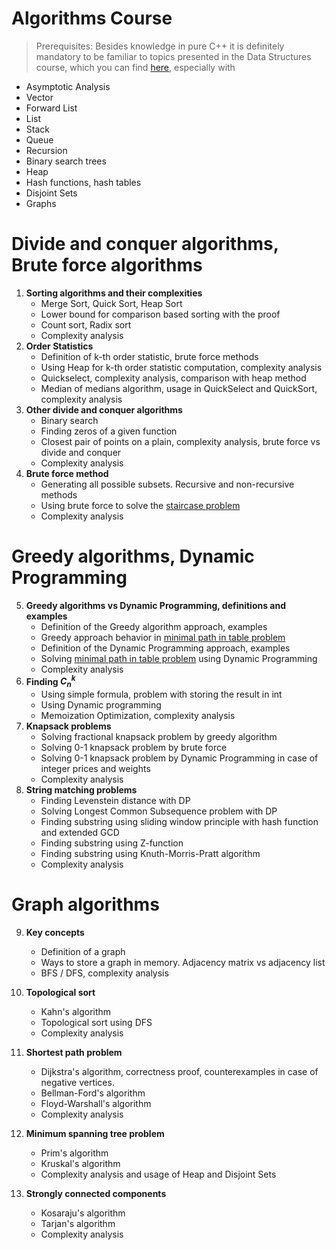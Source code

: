 # Algorithms Course

> Prerequisites: Besides knowledge in pure C++ it is definitely mandatory to be familiar to topics presented in the Data Structures course, which you can find [here](https://github.com/Alohack/data-structures-course), especially with
- Asymptotic Analysis
- Vector
- Forward List
- List
- Stack
- Queue
- Recursion
- Binary search trees
- Heap
- Hash functions, hash tables
- Disjoint Sets
- Graphs

# Divide and conquer algorithms, Brute force algorithms 

1. **Sorting algorithms and their complexities** 
   - Merge Sort, Quick Sort, Heap Sort
   - Lower bound for comparison based sorting with the proof
   - Count sort, Radix sort
   - Complexity analysis
2. **Order Statistics** 
   - Definition of k-th order statistic, brute force methods
   - Using Heap for k-th order statistic computation, complexity analysis
   - Quickselect, complexity analysis, comparison with heap method
   - Median of medians algorithm, usage in QuickSelect and QuickSort, complexity analysis
3. **Other divide and conquer algorithms**
   - Binary search
   - Finding zeros of a given function
   - Closest pair of points on a plain, complexity analysis, brute force vs divide and conquer
   - Complexity analysis
4. **Brute force method**
   - Generating all possible subsets. Recursive and non-recursive methods
   - Using brute force to solve the [staircase problem](https://acmp.ru/index.asp?main=task&id_task=16)
   - Complexity analysis

# Greedy algorithms, Dynamic Programming

5. **Greedy algorithms vs Dynamic Programming, definitions and examples**
   - Definition of the Greedy algorithm approach, examples
   - Greedy approach behavior in [minimal path in table problem](https://acmp.ru/index.asp?main=task&id_task=120)
   - Definition of the Dynamic Programming approach, examples
   - Solving [minimal path in table problem](https://acmp.ru/index.asp?main=task&id_task=120) using Dynamic Programming
   - Complexity analysis
6. **Finding $C_n^k$**
   - Using simple formula, problem with storing the result in int
   - Using Dynamic programming
   - Memoization Optimization, complexity analysis
7. **Knapsack problems**
   - Solving fractional knapsack problem by greedy algorithm
   - Solving 0-1 knapsack problem by brute force
   - Solving 0-1 knapsack problem by Dynamic Programming in case of integer prices and weights
   - Complexity analysis
8. **String matching problems**
   - Finding Levenstein distance with DP
   - Solving Longest Common Subsequence problem with DP
   - Finding substring using sliding window principle with hash function and extended GCD
   - Finding substring using Z-function
   - Finding substring using Knuth-Morris-Pratt algorithm
   - Complexity analysis

# Graph algorithms

9. **Key concepts**
    - Definition of a graph
    - Ways to store a graph in memory. Adjacency matrix vs adjacency list
    - BFS / DFS, complexity analysis

10. **Topological sort**
    - Kahn's algorithm
    - Topological sort using DFS
    - Complexity analysis

11. **Shortest path problem**
    - Dijkstra's algorithm, correctness proof, counterexamples in case of negative vertices.
    - Bellman-Ford's algorithm
    - Floyd-Warshall's algorithm
    - Complexity analysis
  
12. **Minimum spanning tree problem**
    - Prim's algorithm
    - Kruskal's algorithm
    - Complexity analysis and usage of Heap and Disjoint Sets
  
13. **Strongly connected components**
    - Kosaraju's algorithm
    - Tarjan's algorithm
    - Complexity analysis